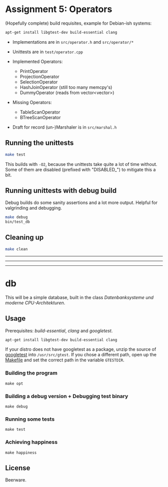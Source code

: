 # Assignment 5: Operators

(Hopefully complete) build requisites, example for Debian-ish systems:
```bash
apt-get install libgtest-dev build-essential clang
```

- Implementations are in `src/operator.h` and `src/operator/*`
- Unittests are in `test/operator.cpp`
- Implemented Operators:
    - PrintOperator
    - ProjectionOperator
    - SelectionOperator
    - HashJoinOperator (still too many memcpy's)
    - DummyOperator (reads from vector<vector<string>>)

- Missing Operators:
    - TableScanOperator
    - BTreeScanOperator

- Draft for record (un-)Marshaler is in `src/marshal.h`

## Running the unittests

```bash
make test
```

This builds with `-O2`, because the unittests take quite a lot of time without.
Some of them are disabled (prefixed with "DISABLED_") to mitigate this a bit.

## Running unittests with debug build

Debug builds do some sanity assertions and a lot more output.
Helpful for valgrinding and debugging.

```bash
make debug
bin/test_db
```

## Cleaning up

```bash
make clean
```


---

---

---

# db

This will be a simple database, built in the class _Datenbanksysteme und moderne CPU-Architekturen_.

## Usage

Prerequisites: _build-essential_, _clang_ and _googletest_.

```bash
apt-get install libgtest-dev build-essential clang
```

If your distro does not have googletest as a package, unzip the source of [googletest][gtest] into `/usr/src/gtest`. If you chose a different path, open up the [Makefile][makefile] and set the correct path in the variable `GTESTDIR`.

[gtest]: https://code.google.com/p/googletest/downloads/list
[makefile]: https://bitbucket.org/cfstras/db/src/master/Makefile

### Building the program

    make opt

### Building a debug version + Debugging test binary

    make debug

### Running some tests

    make test

### Achieving happiness

    make happiness

## License

Beerware.
